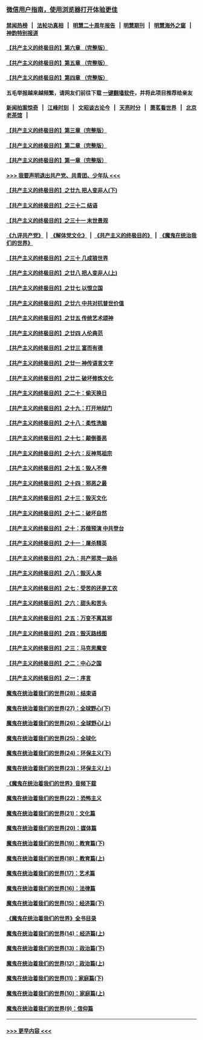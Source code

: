 ### [微信用户指南，使用浏览器打开体验更佳](https://github.com/gfw-breaker/banned-news1/blob/master/indexes/wechat-guide.md?t=0)
#### [禁闻热榜](热点新闻.md?t=0)  &nbsp;&nbsp;|&nbsp;&nbsp; [法轮功真相](https://github.com/gfw-breaker/truth/blob/master/README.md?t=0) &nbsp;&nbsp;|&nbsp;&nbsp; [明慧二十周年报告](https://github.com/gfw-breaker/mh-reports/blob/master/README.md?t=0) &nbsp;&nbsp;|&nbsp;&nbsp;[明慧期刊](https://github.com/gfw-breaker/mh-qikan) &nbsp;&nbsp;|&nbsp;&nbsp; [明慧海外之窗](https://github.com/gfw-breaker/mh-news/blob/master/README.md?t=0) &nbsp;&nbsp;|&nbsp;&nbsp; [神韵特别报道](https://github.com/gfw-breaker/mh-news/blob/master/shenyun.md?t=0)
#### [【共产主义的终极目的】第六章 （完整版）](../pages/nsc422/n11428913.md?t=02060411) 
#### [【共产主义的终极目的】第五章 （完整版）](../pages/nsc422/n11428912.md?t=02060411) 
#### [【共产主义的终极目的】第四章 （完整版）](../pages/nsc422/n11428907.md?t=02060411) 
#### 五毛举报越来越频繁，请网友们前往下载 [一键翻墙软件](https://github.com/gfw-breaker/ssr-accounts)，并将此项目推荐给亲友
#### [新闻拍案惊奇](https://github.com/gfw-breaker/banned-news1/blob/master/pages/link4.md) &nbsp;&nbsp;|&nbsp;&nbsp; [江峰时刻](https://github.com/gfw-breaker/banned-news1/blob/master/pages/link4.md) &nbsp;&nbsp;|&nbsp;&nbsp; [文昭谈古论今](https://github.com/gfw-breaker/banned-news1/blob/master/pages/link4.md) &nbsp;&nbsp;|&nbsp;&nbsp; [天亮时分](https://github.com/gfw-breaker/banned-news1/blob/master/pages/link4.md) &nbsp;&nbsp;|&nbsp;&nbsp; [萧茗看世界](https://github.com/gfw-breaker/banned-news1/blob/master/pages/link4.md) &nbsp;&nbsp;|&nbsp;&nbsp; [北京老茶馆](https://github.com/gfw-breaker/banned-news1/blob/master/pages/link4.md) &nbsp;&nbsp;|&nbsp;&nbsp; 
#### [【共产主义的终极目的】第三章（完整版）](../pages/nsc422/n11428848.md?t=02060411) 
#### [【共产主义的终极目的】第二章（完整版）](../pages/nsc422/n11428831.md?t=02060411) 
#### [【共产主义的终极目的】第一章（完整版）](../pages/nsc422/n11417651.md?t=02060411) 
#### [>>> 我要声明退出共产党、共青团、少年队 <<<](https://github.com/begood0513/goodnews/blob/master/quit/letter.md) 
#### [【共产主义的终极目的】之廿九 把人变非人(下)](../pages/nsc422/n11344140.md?t=02060411) 
#### [【共产主义的终极目的】之三十二 结语](../pages/nsc422/n11360535.md?t=02060411) 
#### [【共产主义的终极目的】之三十一 末世景观](../pages/nsc422/n11351129.md?t=02060411) 
#### [《九评共产党》](https://github.com/begood0513/9ping.md/blob/master/README.md) &nbsp;|&nbsp; [《解体党文化》](../../../../jtdwh.md/blob/master/README.md)  &nbsp;|&nbsp; [《共产主义的终极目的》](../../../../gczydzjmd.md/blob/master/README.md) &nbsp;|&nbsp; [《魔鬼在统治我们的世界》](../../../../mgztzwmdsj.md/blob/master/README.md) 
#### [【共产主义的终极目的】之三十 几成狼世界](../pages/nsc422/n11348280.md?t=02060411) 
#### [【共产主义的终极目的】之廿八 把人变非人(上)](../pages/nsc422/n11340492.md?t=02060411) 
#### [【共产主义的终极目的】之廿七 以恨立国](../pages/nsc422/n11336944.md?t=02060411) 
#### [【共产主义的终极目的】之廿六 中共对抗普世价值](../pages/nsc422/n11324785.md?t=02060411) 
#### [【共产主义的终极目的】之廿五 传统艺术颂神](../pages/nsc422/n11296396.md?t=02060411) 
#### [【共产主义的终极目的】之廿四 人伦典范](../pages/nsc422/n11296397.md?t=02060411) 
#### [【共产主义的终极目的】之廿三 富而有德](../pages/nsc422/n11283598.md?t=02060411) 
#### [【共产主义的终极目的】之廿一 神传语言文字](../pages/nsc422/n11263265.md?t=02060411) 
#### [【共产主义的终极目的】之廿二 破坏修炼文化](../pages/nsc422/n11245728.md?t=02060411) 
#### [【共产主义的终极目的】之二十：偷天换日](../pages/nsc422/n11238846.md?t=02060411) 
#### [【共产主义的终极目的】之十九：打开地狱门](../pages/nsc422/n11206376.md?t=02060411) 
#### [【共产主义的终极目的】之十八：柔性洗脑](../pages/nsc422/n11199994.md?t=02060411) 
#### [【共产主义的终极目的】之十七：颠倒善恶](../pages/nsc422/n11179782.md?t=02060411) 
#### [【共产主义的终极目的】之十六：反神骂祖宗](../pages/nsc422/n11166798.md?t=02060411) 
#### [【共产主义的终极目的】之十五：毁人不倦](../pages/nsc422/n11166792.md?t=02060411) 
#### [【共产主义的终极目的】之十四：邪恶之最](../pages/nsc422/n11150249.md?t=02060411) 
#### [【共产主义的终极目的】之十三：毁灭文化](../pages/nsc422/n11135227.md?t=02060411) 
#### [【共产主义的终极目的】之十二：破坏自然](../pages/nsc422/n11135214.md?t=02060411) 
#### [【共产主义的终极目的】之十：苏俄预演 中共登台](../pages/nsc422/n11118424.md?t=02060411) 
#### [【共产主义的终极目的】之十一：屠杀精英](../pages/nsc422/n11118442.md?t=02060411) 
#### [【共产主义的终极目的】之九：共产邪灵一路杀](../pages/nsc422/n11114139.md?t=02060411) 
#### [【共产主义的终极目的】之八：毁灭人类](../pages/nsc422/n11108503.md?t=02060411) 
#### [【共产主义的终极目的】之七：受苦的还是工农](../pages/nsc422/n11101809.md?t=02060411) 
#### [【共产主义的终极目的】之六：甜头和苦头](../pages/nsc422/n11096971.md?t=02060411) 
#### [【共产主义的终极目的】之五：万变不离其邪](../pages/nsc422/n11091285.md?t=02060411) 
#### [【共产主义的终极目的】之四：毁灭路线图](../pages/nsc422/n11086284.md?t=02060411) 
#### [【共产主义的终极目的】之三：马克思魔变](../pages/nsc422/n11061941.md?t=02060411) 
#### [【共产主义的终极目的】之二：中心之国](../pages/nsc422/n11047728.md?t=02060411) 
#### [【共产主义的终极目的】之一：序言](../pages/nsc422/n11086077.md?t=02060411) 
#### [魔鬼在统治着我们的世界(28)：结束语](../pages/nsc422/n10936246.md?t=02060411) 
#### [魔鬼在统治着我们的世界(27)：全球野心(下)](../pages/nsc422/n10928319.md?t=02060411) 
#### [魔鬼在统治着我们的世界(26)：全球野心(上)](../pages/nsc422/n10900318.md?t=02060411) 
#### [魔鬼在统治着我们的世界(25)：全球化](../pages/nsc422/n10788205.md?t=02060411) 
#### [魔鬼在统治着我们的世界(24)：环保主义(下)](../pages/nsc422/n10695307.md?t=02060411) 
#### [魔鬼在统治着我们的世界(23)：环保主义(上)](../pages/nsc422/n10688613.md?t=02060411) 
#### [《魔鬼在统治着我们的世界》音频下载](../pages/nsc422/n10635553.md?t=02060411) 
#### [魔鬼在统治着我们的世界(22)：恐怖主义](../pages/nsc422/n10614727.md?t=02060411) 
#### [魔鬼在统治着我们的世界(21)：文化篇](../pages/nsc422/n10597706.md?t=02060411) 
#### [魔鬼在统治着我们的世界(20)：媒体篇](../pages/nsc422/n10586579.md?t=02060411) 
#### [魔鬼在统治着我们的世界(19)：教育篇(下)](../pages/nsc422/n10564808.md?t=02060411) 
#### [魔鬼在统治着我们的世界(18)：教育篇(上)](../pages/nsc422/n10526970.md?t=02060411) 
#### [魔鬼在统治着我们的世界(17)：艺术篇](../pages/nsc422/n10499093.md?t=02060411) 
#### [魔鬼在统治着我们的世界(16)：法律篇](../pages/nsc422/n10485969.md?t=02060411) 
#### [魔鬼在统治着我们的世界(15)：经济篇(下)](../pages/nsc422/n10469975.md?t=02060411) 
#### [《魔鬼在统治着我们的世界》全书目录](../pages/nsc422/n10464261.md?t=02060411) 
#### [魔鬼在统治着我们的世界(14)：经济篇(上)](../pages/nsc422/n10457370.md?t=02060411) 
#### [魔鬼在统治着我们的世界(13)：政治篇(下)](../pages/nsc422/n10448270.md?t=02060411) 
#### [魔鬼在统治着我们的世界(12)：政治篇(上)](../pages/nsc422/n10444576.md?t=02060411) 
#### [魔鬼在统治着我们的世界(11)：家庭篇(下)](../pages/nsc422/n10440961.md?t=02060411) 
#### [魔鬼在统治着我们的世界(10)：家庭篇(上)](../pages/nsc422/n10435448.md?t=02060411) 
#### [魔鬼在统治着我们的世界(9)：信仰篇](../pages/nsc422/n10432159.md?t=02060411) 

----
#### [ >>> 更早内容 <<< ](../indexes/nsc422-earlier.md)
